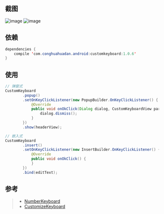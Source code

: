## 截图
![image](https://github.com/conghuahuadan/CustomKeyboard/blob/master/screenshots/Snipaste_2018-07-12_00-32-52.png?raw=true)
![image](https://github.com/conghuahuadan/CustomKeyboard/blob/master/screenshots/Snipaste_2018-07-12_00-33-06.png?raw=true)


## 依赖
```java
dependencies {
    compile 'com.conghuahuadan.android:customkeyboard:1.0.6'
}
```

## 使用
```java
// 弹窗式
CustomKeyboard
        .popup()
        .setOnKeyClickListener(new PopupBuilder.OnKeyClickListener() {
            @Override
            public void onOkClick(Dialog dialog, CustomKeyboardView parent) {
                dialog.dismiss();
            }
        })
        .show(headerView);
```
```java
// 嵌入式
CustomKeyboard
        .insert()
        .setOnKeyClickListener(new InsertBuilder.OnKeyClickListener() {
            @Override
            public void onOkClick() {
            }
        })
        .bind(editText);
```

## 参考
> * [NumberKeyboard](https://github.com/xuejinwei/NumberKeyboard)
> * [CustomizeKeyboard](https://github.com/StomHong/CustomizeKeyboard)
